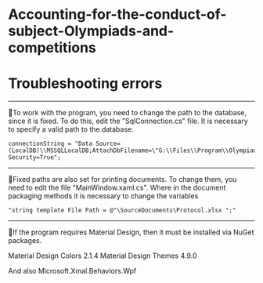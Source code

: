 # Accounting-for-the-conduct-of-subject-Olympiads-and-competitions

# Troubleshooting errors
____
:black_square_button:To work with the program, you need to change the path to the database, since it is fixed. To do this, edit the "SqlConnection.cs" file. It is necessary to specify a valid path to the database. 
```
connectionString = "Data Source=(LocalDB)\\MSSQLLocalDB;AttachDbFilename=\"G:\\Files\\Program\\Olympiads\\Olympiads\\OlympiadsDB.mdf\";Integrated Security=True";
```
____
:black_square_button:Fixed paths are also set for printing documents.
To change them, you need to edit the file "MainWindow.xaml.cs". 
Where in the document packaging methods it is necessary to change the variables 
```
"string template File Path = @"\SourceDocuments\Protocol.xlsx ";"
```
____
:black_square_button:If the program requires Material Design, then it must be installed via NuGet packages.

Material Design Colors 2.1.4
Material Design Themes 4.9.0

And also Microsoft.Xmal.Behaviors.Wpf